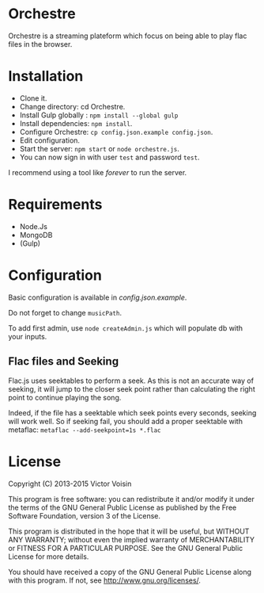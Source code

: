 Orchestre
=========

Orchestre is a streaming plateform which focus on being able to play flac files in the browser.


# Installation

* Clone it.
* Change directory: cd Orchestre.
* Install Gulp globally : `npm install --global gulp`
* Install dependencies: `npm install`.
* Configure Orchestre: `cp config.json.example config.json`.
* Edit configuration.
* Start the server: `npm start` or `node orchestre.js`.
* You can now sign in with user `test` and password `test`.

I recommend using a tool like *forever* to run the server.


# Requirements

* Node.Js
* MongoDB
* (Gulp)


# Configuration

Basic configuration is available in *config.json.example*.

Do not forget to change `musicPath`.

To add first admin, use `node createAdmin.js` which will populate db with your inputs.

## Flac files and Seeking

Flac.js uses seektables to perform a seek.
As this is not an accurate way of seeking, it will jump to the closer seek point rather than calculating the right point to continue playing the song.

Indeed, if the file has a seektable which seek points every seconds, seeking will work well.
So if seeking fail, you should add a proper seektable with metaflac:
``
metaflac --add-seekpoint=1s *.flac
``

# License

Copyright (C) 2013-2015 Victor Voisin

This program is free software: you can redistribute it and/or modify it under the terms of the GNU General Public License as published by the Free Software Foundation, version 3 of the License.

This program is distributed in the hope that it will be useful, but WITHOUT ANY WARRANTY; without even the implied warranty of MERCHANTABILITY or FITNESS FOR A PARTICULAR PURPOSE. See the GNU General Public License for more details.

You should have received a copy of the GNU General Public License along with this program. If not, see <http://www.gnu.org/licenses/>.
